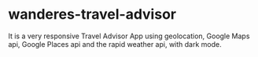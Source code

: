 # wanderes-travel-advisor
It is a very responsive Travel Advisor App using geolocation, Google Maps api, Google Places api and the rapid weather api, with dark mode.
